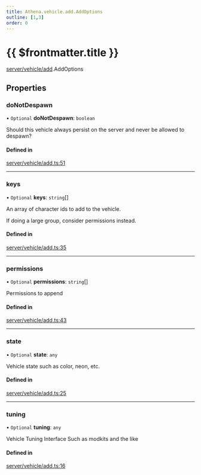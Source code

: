 ```yaml
---
title: Athena.vehicle.add.AddOptions
outline: [1,3]
order: 0
---
```


# {{ $frontmatter.title }}


[server/vehicle/add](../modules/server_vehicle_add.md).AddOptions

## Properties

### doNotDespawn

• `Optional` **doNotDespawn**: `boolean`

Should this vehicle always persist on the server and never be allowed to despawn?

#### Defined in

[server/vehicle/add.ts:51](https://github.com/Stuyk/altv-athena/blob/d2642d1/src/core/server/vehicle/add.ts#L51)

___

### keys

• `Optional` **keys**: `string`[]

An array of character ids to add to the vehicle.

If doing a large group, consider permissions instead.

#### Defined in

[server/vehicle/add.ts:35](https://github.com/Stuyk/altv-athena/blob/d2642d1/src/core/server/vehicle/add.ts#L35)

___

### permissions

• `Optional` **permissions**: `string`[]

Permissions to append

#### Defined in

[server/vehicle/add.ts:43](https://github.com/Stuyk/altv-athena/blob/d2642d1/src/core/server/vehicle/add.ts#L43)

___

### state

• `Optional` **state**: `any`

Vehicle state
such as color, neon, etc.

#### Defined in

[server/vehicle/add.ts:25](https://github.com/Stuyk/altv-athena/blob/d2642d1/src/core/server/vehicle/add.ts#L25)

___

### tuning

• `Optional` **tuning**: `any`

Vehicle Tuning Interface
Such as modkits and the like

#### Defined in

[server/vehicle/add.ts:16](https://github.com/Stuyk/altv-athena/blob/d2642d1/src/core/server/vehicle/add.ts#L16)
